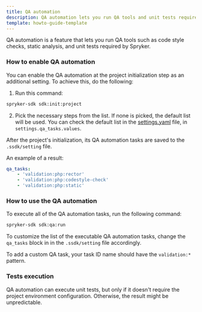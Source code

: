 ```yaml
---
title: QA automation
description: QA automation lets you run QA tools and unit tests required by Spryker
template: howto-guide-template
---
```


QA automation is a feature that lets you run QA tools such as code style checks, static analysis, and unit tests required by Spryker.

### How to enable QA automation

You can enable the QA automation at the project initialization step as an additional setting. To achieve this, do the following:

1. Run this command:
   
```bash
spryker-sdk sdk:init:project
```
2. Pick the necessary steps from the list. If none is picked, the default list will be used. You can check the default list in the [settings.yaml](https://github.com/spryker-sdk/sdk/blob/d6cac0ec997ea3ef067f8af07b8b375f96632a4f/src/Extension/Resources/config/setting/settings.yaml) file, in `settings.qa_tasks.values`.
   
After the project's initialization, its QA automation tasks are saved to the `.ssdk/setting` file.

An example of a result:

```yaml
qa_tasks:
    - 'validation:php:rector'
    - 'validation:php:codestyle-check'
    - 'validation:php:static'
```

### How to use the QA automation

To execute all of the QA automation tasks, run the following command:

```bash
spryker-sdk sdk:qa:run
```

To customize the list of the executable QA automation tasks, change the `qa_tasks` block in in the `.ssdk/setting` file accordingly.

To add a custom QA task, your task ID name should have the `validation:*` pattern.

### Tests execution

QA automation can execute unit tests, but only if it doesn't require the project environment configuration. Otherwise, the result might be unpredictable.
